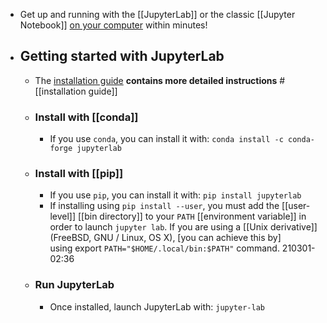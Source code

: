 - Get up and running with the [[JupyterLab]] or the classic [[Jupyter Notebook]] [on your computer](https://jupyter.org/install) within minutes!
- ## Getting started with JupyterLab
    - The [installation guide](https://jupyterlab.readthedocs.io/en/stable/getting_started/installation.html) __contains more detailed instructions__ #[[installation guide]]
    - ### Install with [[conda]]
        - If you use `conda`, you can install it with:
`conda install -c conda-forge jupyterlab`
    - ### Install with [[pip]]
        - If you use `pip`, you can install it with:
`pip install jupyterlab`
        - If installing using `pip install --user`, you must add the [[user-level]] [[bin directory]] to your `PATH` [[environment variable]] in order to launch `jupyter lab`. If you are using a [[Unix derivative]] (FreeBSD, GNU / Linux, OS X), [you can achieve this by] using export `PATH="$HOME/.local/bin:$PATH"` command.
210301-02:36
    - ### Run JupyterLab
        - Once installed, launch JupyterLab with:
`jupyter-lab`
